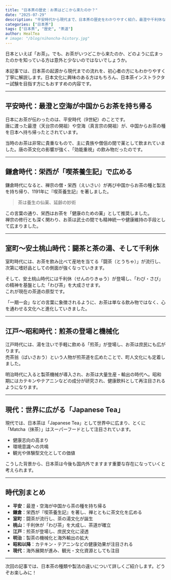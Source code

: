 ```yaml
---
title: "日本茶の歴史：お茶はどこから来たのか？"
date: "2025-07-29"
description: "平安時代から現代まで、日本茶の歴史をわかりやすく紹介。最澄や千利休など、日本文化を形づくった人物たちの足跡をたどります。"
categories: ["日本茶"]
tags: ["日本茶", "歴史", "茶道"]
author: HealTea
# image: "/blog/nihoncha-history.jpg"
---
```


日本といえば「お茶」。でも、お茶がいつどこから来たのか、どのように広まったのかを知っている方は意外と少ないのではないでしょうか。

本記事では、日本茶の起源から現代までの流れを、初心者の方にもわかりやすく丁寧に解説します。日本文化に興味のある方はもちろん、日本茶インストラクター試験を目指す方にもおすすめの内容です。

---

## 平安時代：最澄と空海が中国からお茶を持ち帰る

日本にお茶が伝わったのは、平安時代（9世紀）のことです。  
唐に渡った最澄（天台宗の開祖）や空海（真言宗の開祖）が、中国からお茶の種を日本へ持ち帰ったとされています。

当時のお茶は非常に貴重なもので、主に貴族や僧侶の間で薬として飲まれていました。唐の茶文化の影響が強く、「効能重視」の飲み物だったのです。

---

## 鎌倉時代：栄西が「喫茶養生記」で広める

鎌倉時代になると、禅宗の僧・栄西（えいさい）が再び中国からお茶の種と製法を持ち帰り、1191年に『喫茶養生記』を著しました。

> 茶は養生の仙薬、延齢の妙術

この言葉の通り、栄西はお茶を「健康のための薬」として推奨しました。  
禅宗の修行とも深く関わり、お茶は武士の間でも精神統一や健康維持の手段として広まりました。

---

## 室町〜安土桃山時代：闘茶と茶の湯、そして千利休

室町時代には、お茶を飲み比べて産地を当てる「闘茶（とうちゃ）」が流行し、次第に嗜好品としての側面が強くなっていきます。

そして、安土桃山時代には千利休（せんのりきゅう）が登場し、「わび・さび」の精神を基盤とした「わび茶」を大成させます。  
これが現在の茶道の原型です。

「一期一会」などの言葉に象徴されるように、お茶は単なる飲み物ではなく、心を通わせる文化へと進化していきました。

---

## 江戸〜昭和時代：煎茶の登場と機械化

江戸時代には、湯を注いで手軽に飲める「煎茶」が登場し、お茶は庶民にも広がります。  
売茶翁（ばいさおう）という人物が煎茶道を広めたことで、町人文化にも定着しました。

明治時代に入ると製茶機械が導入され、お茶は大量生産・輸出の時代へ。昭和期にはカテキンやテアニンなどの成分が研究され、健康飲料として再注目されるようになります。

---

## 現代：世界に広がる「Japanese Tea」

現代では、日本茶は「Japanese Tea」として世界中に広まり、とくに「Matcha（抹茶）」はスーパーフードとして注目されています。

- 健康志向の高まり  
- 環境意識への共鳴  
- 観光や体験型文化としての価値  

こうした背景から、日本茶は今後も国内外でますます重要な存在になっていくと考えられます。

---

## 時代別まとめ

- **平安**：最澄・空海が中国から茶の種を持ち帰る  
- **鎌倉**：栄西が『喫茶養生記』を著し、禅とともに茶文化を広める  
- **室町**：闘茶が流行し、茶の湯文化が誕生  
- **桃山**：千利休が「わび茶」を大成し、茶道が確立  
- **江戸**：煎茶が登場し、庶民文化に浸透  
- **明治**：製茶の機械化と海外輸出の拡大  
- **昭和以降**：カテキン・テアニンなどの健康効果が注目される  
- **現代**：海外展開が進み、観光・文化資源としても注目
---

次回の記事では、日本茶の種類や製法の違いについて詳しくご紹介します。どうぞお楽しみに！

